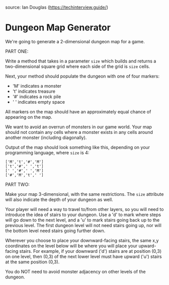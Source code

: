 source: Ian Douglas (https://techinterview.guide/)

# Dungeon Map Generator

We're going to generate a 2-dimensional dungeon map for a game.

PART ONE:

Write a method that takes in a parameter `size` which builds and returns a
two-dimensional square grid where each side of the grid is `size` cells.

Next, your method should populate the dungeon with one of four markers:
- 'M' indicates a monster
- 't' indicates treasure
- '#' indicates a rock pile
- ' ' indicates empty space

All markers on the map should have an approximately equal chance of appearing
on the map.

We want to avoid an overrun of monsters in our game world. Your map should not
contain any cells where a monster exists in any cells around another monster
(including diagonally).

Output of the map should look something like this, depending on your programming
language, where `size` is 4:
```
['M','t','#','M']
['t','#',' ','t']
[' ','#',' ','M']
['#','M','t',' ']
```

PART TWO:

Make your map 3-dimensional, with the same restrictions. The `size` attribute
will also indicate the depth of your dungeon as well.

Your player will need a way to travel to/from other layers, so you will need to
introduce the idea of stairs to your dungeon. Use a 'd' to mark where steps will go
down to the next level, and a 'u' to mark stairs going back up to the previous level. 
The first dungeon level will not need stairs going up, nor will the bottom level need
stairs going further down.

Wherever you choose to place your downward-facing stairs, the same x,y coordinates on
the level below will be where you will place your upward-facing stairs. For example,
if your downward ('d') stairs are at position (0,3) on one level, then (0,3) of the
next lower level must have upward ('u') stairs at the same position (0,3).

You do NOT need to avoid monster adjacency on other levels of the dungeon.